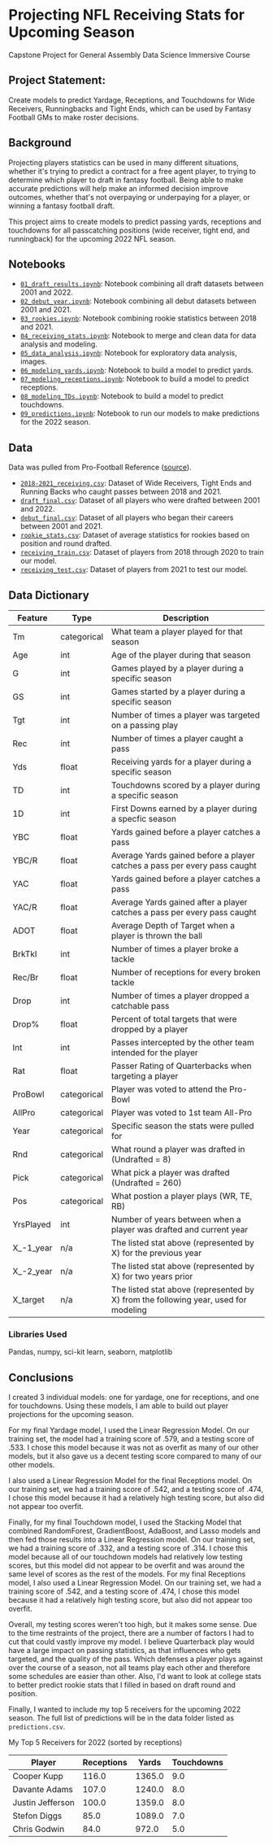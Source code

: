 # Projecting NFL Receiving Stats for Upcoming Season
Capstone Project for General Assembly Data Science Immersive Course

## Project Statement:
Create models to predict Yardage, Receptions, and Touchdowns for Wide Receivers, Runningbacks and Tight Ends, which can be used by Fantasy Football GMs to make roster decisions.

## Background
Projecting players statistics can be used in many different situations, whether it's trying to predict a contract for a free agent player, to trying to determine which player to draft in fantasy football. Being able to make accurate predictions will help make an informed decision improve outcomes, whether that's not overpaying or underpaying for a player, or winning a fantasy football draft.

This project aims to create models to predict passing yards, receptions and touchdowns for all passcatching positions (wide receiver, tight end, and runningback) for the upcoming 2022 NFL season.


## Notebooks
* [`01_draft_results.ipynb`](./code/01_draft_results.ipynb): Notebook combining all draft datasets between 2001 and 2022.
* [`02_debut_year.ipynb`](./code/02_debut_year.ipynb): Notebook combining all debut datasets between 2001 and 2021.
* [`03_rookies.ipynb`](./code/03_rookies.ipynb): Notebook combining rookie statistics between 2018 and 2021.
* [`04_receiving_stats.ipynb`](./code/04_receiving_stats.ipynb): Notebook to merge and clean data for data analysis and modeling.
* [`05_data_analysis.ipynb`](./code/05_data_analysis.ipynb): Notebook for exploratory data analysis, images.
* [`06_modeling_yards.ipynb`](./code/06_modeling_yards.ipynb): Notebook to build a model to predict yards.
* [`07_modeling_receptions.ipynb`](./code/07_modeling_receptions.ipynb): Notebook to build a model to predict receptions.
* [`08_modeling_TDs.ipynb`](./code/08_modeling_TDs.ipynb): Notebook to build a model to predict touchdowns.
* [`09_predictions.ipynb`](./code/09_predictions.ipynb): Notebook to run our models to make predictions for the 2022 season.


## Data 
Data was pulled from Pro-Football Reference ([source](https://www.pro-football-reference.com/)).
* [`2018-2021_receiving.csv`](./data/2018-2021_receiving.csv): Dataset of Wide Receivers, Tight Ends and Running Backs who caught passes between 2018 and 2021.
* [`draft_final.csv`](./data/draft_final.csv): Dataset of all players who were drafted between 2001 and 2022.
* [`debut_final.csv`](./data/debut_final.csv): Dataset of all players who began their careers between 2001 and 2021.
* [`rookie_stats.csv`](./data/rookie_stats.csv): Dataset of average statistics for rookies based on position and round drafted.
* [`receiving_train.csv`](./data/receiving_train.csv): Dataset of players from 2018 through 2020 to train our model.
* [`receiving_test.csv`](./data/receiving_test.csv): Dataset of players from 2021 to test our model.


## Data Dictionary

| Feature | Type  | Description |
|------|------|--------|
| Tm | categorical | What team a player played for that season |
| Age | int | Age of the player during that season |
| G | int | Games played by a player during a specific season |
| GS | int | Games started by a player during a specific season |
| Tgt | int | Number of times a player was targeted on a passing play |
| Rec | int | Number of times a player caught a pass |
| Yds | float | Receiving yards for a player during a specific season |
| TD | int | Touchdowns scored by a player during a specific season |
| 1D | int | First Downs earned by a player during a specfic season |
| YBC | float | Yards gained before a player catches a pass |
| YBC/R | float | Average Yards gained before a player catches a pass per every pass caught |
| YAC | float | Yards gained before a player catches a pass |
| YAC/R | float | Average Yards gained after a player catches a pass per every pass caught |
| ADOT | float | Average Depth of Target when a player is thrown the ball |
| BrkTkl | int | Number of times a player broke a tackle |
| Rec/Br | float | Number of receptions for every broken tackle |
| Drop | int | Number of times a player dropped a catchable pass |
| Drop% | float | Percent of total targets that were dropped by a player |
| Int | int | Passes intercepted by the other team intended for the player |
| Rat | float | Passer Rating of Quarterbacks when targeting a player |
| ProBowl | categorical | Player was voted to attend the Pro-Bowl |
| AllPro | categorical | Player was voted to 1st team All-Pro |
| Year | categorical | Specific season the stats were pulled for |
| Rnd | categorical | What round a player was drafted in (Undrafted = 8) |
| Pick | categorical | What pick a player was drafted (Undrafted = 260) |
| Pos | categorical | What postion a player plays (WR, TE, RB) |
| YrsPlayed | int | Number of years between when a player was drafted and current year |
| X_-1_year | n/a | The listed stat above (represented by X) for the previous year |
| X_-2_year | n/a | The listed stat above (represented by X) for two years prior |
| X_target | n/a | The listed stat above (represented by X) from the following year, used for modeling |


### Libraries Used
Pandas, numpy, sci-kit learn, seaborn, matplotlib

## Conclusions

I created 3 individual models: one for yardage, one for receptions, and one for touchdowns. Using these models, I am able to build out player projections for the upcoming season. 

For my final Yardage model, I used the Linear Regression Model. On our training set, the model had a training score of .579, and a testing score of .533. I chose this model because it was not as overfit as many of our other models, but it also gave us a decent testing score compared to many of our other models. 

I also used a Linear Regression Model for the final Receptions model. On our training set, we had a training score of .542, and a testing score of .474, I chose this model because it had a relatively high testing score, but also did not appear too overfit.

Finally, for my final Touchdown model, I used the Stacking Model that combined RandomForest, GradientBoost, AdaBoost, and Lasso models and then fed those results into a Linear Regression model. On our training set, we had a training score of .332, and a testing score of .314. I chose this model because all of our touchdown models had relatively low testing scores, but this model did not appear to be overfit and was around the same level of scores as the rest of the models. For my final Receptions model, I also used a Linear Regression Model. On our training set, we had a training score of .542, and a testing score of .474, I chose this model because it had a relatively high testing score, but also did not appear too overfit.

Overall, my testing scores weren't too high, but it makes some sense. Due to the time restraints of the project, there are a number of factors I had to cut that could vastly improve my model. I believe Quarterback play would have a large impact on passing statistics, as that influences who gets targeted, and the quality of the pass. Which defenses a player plays against over the course of a season, not all teams play each other and therefore some schedules are easier than other. Also, I'd want to look at college stats to better predict rookie stats that I filled in based on draft round and position.

Finally, I wanted to include my top 5 receivers for the upcoming 2022 season. The full list of predictions will be in the data folder listed as `predictions.csv`.

My Top 5 Receivers for 2022 (sorted by receptions)

|Player | Receptions |Yards |Touchdowns |	
|------|------|--------|--------|
|Cooper Kupp	|116.0	|1365.0	|9.0|
|Davante Adams	|107.0	|1240.0	|8.0|
|Justin Jefferson	|100.0	|1359.0	|8.0|
|Stefon Diggs	|85.0	|1089.0	|7.0|
|Chris Godwin	|84.0	|972.0	|5.0|
